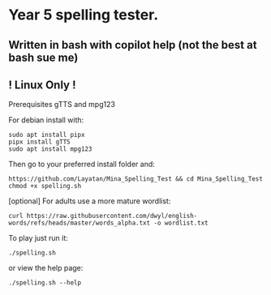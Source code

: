 # Year 5 spelling tester. 
## Written in bash with copilot help (not the best at bash sue me)  
## ! Linux Only !
Prerequisites gTTS and mpg123

For debian install with:
```
sudo apt install pipx
pipx install gTTS
sudo apt install mpg123
```
Then go to your preferred install folder and:
```
https://github.com/Layatan/Mina_Spelling_Test && cd Mina_Spelling_Test
chmod +x spelling.sh
```
[optional] For adults use a more mature wordlist:

`curl https://raw.githubusercontent.com/dwyl/english-words/refs/heads/master/words_alpha.txt -o wordlist.txt`

To play just run it:

`./spelling.sh`

or view the help page:

`./spelling.sh --help`
